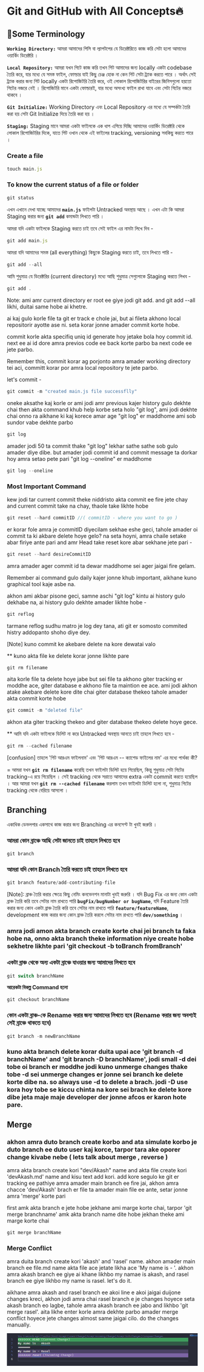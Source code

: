 # Git and GitHub with All Concepts🔥

## 🧠Some Terminology

**`Working Directory:`** আমরা আমাদের পিসি বা ল্যাপটপের যে ডিরেক্টরিতে কাজ করি সেটা হলো আমাদের ওয়ার্কিং ডিরেক্টরি ।

**`Local Repository:`** আমরা যখন গিটে কাজ করি তখন গিট আমাদের জন্য locally একটা codebase তৈরি করে, যার মধ্যে যে সমস্ত ফাইল, ফোল্ডার যাই কিছু চেঞ্জ হোক না কেন গিট সেটা ট্র্যাক করতে পারে । অর্থাৎ সেই ট্র্যাক করার জন্য গিট locally একটা রিপোজিটরি তৈরি করে, ওই লোকাল রিপোজিটরির বাইরের জিনিসগুলো হয়তো গিটের নজরে নেই । রিপোজিটরি মানে একটা ফোল্ডারই, যার মধ্যে অসংখ্য ফাইল রাখা যাবে এবং সেটা গিটের নজরে থাকবে ।

**`Git Initialize:`** Working Directory এবং Local Repository এর মধ্যে যে সম্পর্কটা তৈরি করা হয় সেটা Git Initialize দিয়ে তৈরি করা হয় ।

**`Staging:`** Staging মানে আমরা একটা ফাইলকে এক ধাপ এগিয়ে দিচ্ছি আমাদের ওয়ার্কিং ডিরেক্টরি থেকে লোকাল রিপোজিটরির দিকে, যাতে গিট ওখান থেকে এই ফাইলের tracking, versioning সবকিছু করতে পারে ।

### Create a file

```javascript
touch main.js
```

### To know the current status of a file or folder

```javascript
git status
```

এখন এখানে দেখা যাচ্ছে আমাদের **`main.js`** ফাইলটা Untracked অবস্থায় আছে । এখন এটা কি আমরা Staging করার জন্য **`git add`** কমান্ডটা লিখতে পারি ।

আমরা যদি একটা ফাইলকে Staging করতে চাই তবে সেই ফাইল এর নামটা লিখে দিব -

```javascript
git add main.js
```

আমরা যদি আমাদের সমস্ত (all everything) কিছুকে Staging করতে চাই, তবে লিখতে পারি -

```javascript
git add --all
```

আমি শুধুমাত্র যে ডিরেক্টরির (current directory) মধ্যে আছি শুধুমাত্র সেগুলোকে Staging করতে লিখব -

```javascript
git add .
```

Note: ami amr current directory er root ee giye jodi git add. and git add --all likhi, duitai same hobe ai khetre.

ai kaj gulo korle file ta git er track e chole jai, but ai fileta akhono local repositorir ayotte ase ni. seta korar jonne amader commit korte hobe.

commit korle akta specifiq uniq id generate hoy jetake bola hoy commit id. next ee ai id dore amra previos code ee back korte parbo ba next code ee jete parbo.

Remember this, commit korar ag porjonto amra amader working directory tei aci, committ korar por amra local repository te jete parbo.

let's commit -

```javascript
git commit -m "created main.js file successflly"
```

oneke aksathe kaj korle or ami jodi amr previous kajer history gulo dekhte chai then akta command khub help korbe seta holo "git log", ami jodi dekhte chai onno ra aikhane ki kaj korece amar age "git log" er maddhome ami sob sundor vabe dekhte parbo

```javascript
git log
```

amader jodi 50 ta commit thake "git log" lekhar sathe sathe sob gulo amader diye dibe. but amader jodi commit id and commit message ta dorkar hoy amra setao pete pari "git log --oneline" er maddhome

```javascript
git log --oneline
```

### Most Important Command

kew jodi tar current commit theke niddristo akta commit ee fire jete chay and current commit take na chay, thaole take likhte hobe

```javascript
git reset --hard commitID //( commitID - where you want to go )
```

er korar fole amra je commitID diyecilam sekhae eshe geci, tahole amader oi commit ta ki akbare delete hoye gelo? na seta hoyni, amra chaile setake abar firiye ante pari and amr Head take reset kore abar sekhane jete pari -

```javascript
git reset --hard desireCommitID
```

amra amader ager commit id ta dewar maddhome sei ager jaigai fire gelam.

Remember ai command gulo daily kajer jonne khub important, aikhane kuno graphical tool kaje asbe na.

akhon ami akbar pisone geci, samne aschi "git log" kintu ai history gulo dekhabe na, ai history gulo dekhte amader likhte hobe -

```javascript
git reflog
```

tarmane reflog sudhu matro je log dey tana, ati git er somosto commited histry addopanto shoho diye dey.

[Note] kuno commit ke akebare delete na kore dewatai valo

\*\* kuno akta file ke delete korar jonne likhte pare

```javascript
git rm filename
```

aita korle file ta delete hoye jabe but sei file ta akhono giter tracking er moddhe ace, giter database e akhono file ta maintion ee ace. ami jodi akhon atake akebare delete kore dite chai giter database thekeo tahole amader akta commit korte hobe

```javascript
git commit -m "deleted file"
```

akhon ata giter tracking thekeo and giter database thekeo delete hoye gece.

\*\* আমি যদি একটা ফাইলকে ডিলিট না করে Untracked অবস্থায় আনতে চাই তাহলে লিখতে হবে -

```javascript
git rm --cached filename
```

[confusion] তাহলে 'গিট আরএম ফাইলনাম' এবং 'গিট আরএম -- ক্যাশেড ফাইলের নাম' এর মধ্যে পার্থক্য কী?

= আমরা যখন **`git rm filename`** করেছি তখন ফাইলটা ডিলিট হয়ে গিয়েছিল, কিন্তু শুধুমাত্র সেটা গিটের tracking-এ রয়ে গিয়েছিল । সেই tracking থেকে সরাতে আমাদের extra একটা commit করতে হয়েছিল । আর আমরা যখন **`git rm --cached filename`** করলাম তখন ফাইলটা ডিলিট হলো না, শুধুমাত্র গিটের tracking থেকে বেরিয়ে আসলো ।

## Branching

একাধিক ডেভলপার একসাথে কাজ করার জন্য Branching এর কনসেপ্ট টা খুবই জরুরি ।

### আমরা কোন ব্রাঞ্চে আছি সেটা জানতে চাই তাহলে লিখতে হবে

```javascript
git branch
```

### আমরা যদি কোন Branch তৈরি করতে চাই তাহলে লিখতে হবে

```javascript
git branch feature/add-contributing-file
```

[Note]: ব্রাঞ্চ তৈরি করার ক্ষেত্রে কিছু নেমিং কনভেনশন মানাটা খুবই জরুরি । যদি Bug Fix এর জন্য কোন একটা ব্রাঞ্চ তৈরি করি তবে সেটার নাম রাখতে পারি **`bugFix/bugNumber or bugName`**, যদি Feature তৈরি করার জন্য কোন একটা ব্রাঞ্চ তৈরি করি তবে সেটার নাম রাখতে পারি **`feature/featureName`**, development কাজ করার জন্য কোন ব্রাঞ্চ তৈরি করলে সেটার নাম রাখতে পারি **`dev/something`** ।

### amra jodi amon akta branch create korte chai jei branch ta faka hobe na, onno akta branch theke information niye create hobe sekhetre likhte pari 'git checkout -b toBranch fromBranch'

### একটা ব্রাঞ্চ থেকে অন্য একটা ব্রাঞ্চে যাওয়ার জন্য আমাদের লিখতে হবে

```javascript
git switch branchName
```

**আরেকটা বিকল্প Command হলো**

```javascript
git checkout branchName
```

### কোন একটা ব্রাঞ্চ-কে Rename করার জন্য আমাদের লিখতে হবে (Rename করার জন্য অবশ্যই সেই ব্রাঞ্চে থাকতে হবে)

```javascript
git branch -m newBranchName
```

### kuno akta branch delete korar duita upai ace 'git branch -d branchName' and 'git branch -D branchName', jodi small -d dei tobe oi branch er moddhe jodi kuno unmerge changes thake tobe -d sei unmerge changes er jonne sei branch ke delete korte dibe na. so always use -d to delete a brach. jodi -D use kora hoy tobe se kiccu chinta na kore sei brach ke delete kore dibe jeta maje maje developer der jonne afcos er karon hote pare.

## Merge

### akhon amra duto branch create korbo and ata simulate korbo je duto branch ee duto user kaj korce, tarpor tara ake oporer change kivabe nebe ( lets talk about merge , reverse )

amra akta branch create kori "dev/Akash" name and akta file create kori 'devAkash.md' name and kisu text add kori. add kore segulo ke git er tracking ee pathiye amra amader main branch ee fire jai, akhon amra chacce 'dev/Akash' brach er file ta amader main file ee ante, setar jonne amra 'merge' korte pari

first amk akta branch e jete hobe jekhane ami marge korte chai, tarpor 'git merge branchname' amk akta branch name dite hobe jekhan theke ami marge korte chai

```javascript
git merge branchName
```

### Merge Conflict

amra duita branch create kori 'akash' and 'rasel' name. akhon amader main branch ee file.md name akta file ace jetate likha ace 'My name is - '. akhon amra akash branch ee giye ai khane likhbo my namae is akash, and rasel branch ee giye likhbo my name is rasel. let's do it.

aikhane amra akash and rasel branch ee akoi line e akoi jaigai duijone changes kreci, akhon jodi amra chai rasel branch e je changes hoyece seta akash branch eo lagbe, tahole amra akash branch ee jabo and likhbo 'git merge rasel'. aita likhe enter korle amra dekhte parbo amader merge conflict hoyece jete changes almost same jaigai cilo. do the changes manually.

![Merge_Conflict](./img/merge_conflict.png)
